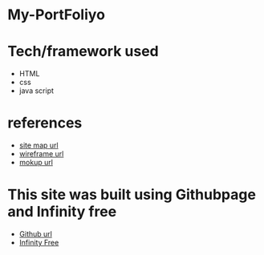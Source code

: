 # My-PortFoliyo

# Tech/framework used

<ul>
  <li>
   HTML
  </li>
  
  <li>
   css
  </li>
  
  <li>
   java script
  </li>
</ul>

# references

<ul>
    <li>
      <a href="https://www.gloomaps.com/6iyjfYzhkc">
      site map url
      </a>
    </li>
  
  <li>
      <a href="https://wireframe.cc/hXuzPT">
       wireframe url
      </a>
    </li>
  
  <li>
      <a href="https://www.figma.com/file/1vgQoPsvQrUTGFYvp4Oolr/Untitled?node-id=1%3A3">
       mokup url
      </a>
    </li>
    
 </ul>
 
 
 # This site was built using Githubpage and Infinity free
 
 <ul>
    <li>
      <a href="https://poornashakthi13.github.io/My-PortFoliyo/">
     Github url
      </a>
    </li>
  
  <li>
      <a href="https://poornashakthi.epizy.com">
     Infinity Free
      </a>
    </li>

</ul>
